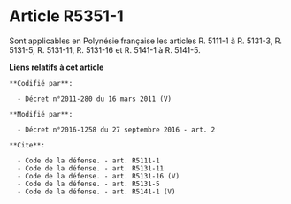# Article R5351-1

Sont applicables en Polynésie française les articles R. 5111-1 à R. 5131-3, R. 5131-5, R. 5131-11, R. 5131-16 et R. 5141-1 à
R. 5141-5.

**Liens relatifs à cet article**

	**Codifié par**:

	  - Décret n°2011-280 du 16 mars 2011 (V)

	**Modifié par**:

	  - Décret n°2016-1258 du 27 septembre 2016 - art. 2

	**Cite**:

	  - Code de la défense. - art. R5111-1
	  - Code de la défense. - art. R5131-11
	  - Code de la défense. - art. R5131-16 (V)
	  - Code de la défense. - art. R5131-5
	  - Code de la défense. - art. R5141-1 (V)
